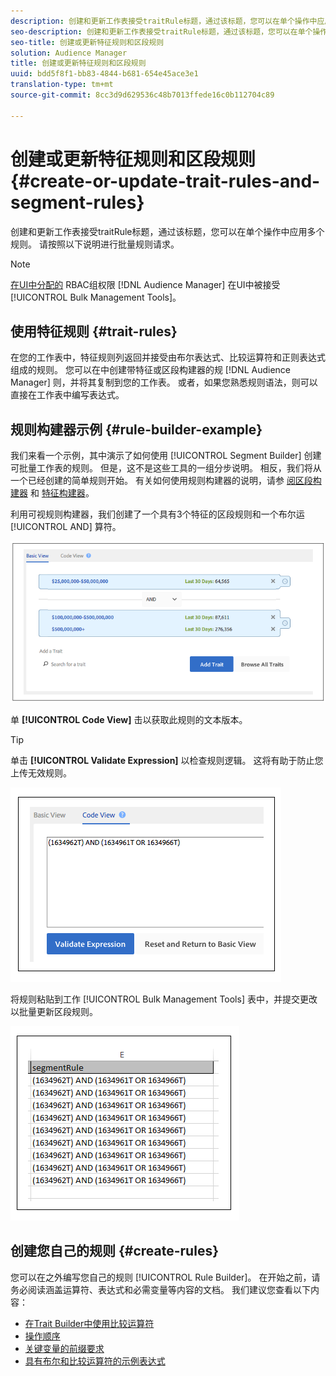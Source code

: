 ```yaml
---
description: 创建和更新工作表接受traitRule标题，通过该标题，您可以在单个操作中应用多个规则。 请按照以下说明进行批量规则请求。
seo-description: 创建和更新工作表接受traitRule标题，通过该标题，您可以在单个操作中应用多个规则。 请按照以下说明进行批量规则请求。
seo-title: 创建或更新特征规则和区段规则
solution: Audience Manager
title: 创建或更新特征规则和区段规则
uuid: bdd5f8f1-bb83-4844-b681-654e45ace3e1
translation-type: tm+mt
source-git-commit: 8cc3d9d629536c48b7013ffede16c0b112704c89

---
```



# 创建或更新特征规则和区段规则{#create-or-update-trait-rules-and-segment-rules}

创建和更新工作表接受traitRule标题，通过该标题，您可以在单个操作中应用多个规则。 请按照以下说明进行批量规则请求。

<!-- 

<p>c_bulk_rules.xml </p>

 -->

>[!NOTE]
>
>[在UI中分配的](../../features/administration/administration-overview.md) RBAC组权限 [!DNL Audience Manager] 在UI中被接受 [!UICONTROL Bulk Management Tools]。

## 使用特征规则 {#trait-rules}

在您的工作表中，特征规则列返回并接受由布尔表达式、比较运算符和正则表达式组成的规则。 您可以在中创建带特征或区段构建器的规 [!DNL Audience Manager] 则，并将其复制到您的工作表。 或者，如果您熟悉规则语法，则可以直接在工作表中编写表达式。

## 规则构建器示例 {#rule-builder-example}

我们来看一个示例，其中演示了如何使用 [!UICONTROL Segment Builder] 创建可批量工作表的规则。 但是，这不是这些工具的一组分步说明。 相反，我们将从一个已经创建的简单规则开始。 有关如何使用规则构建器的说明，请参 [阅区段构建器](../../features/segments/segment-builder.md) 和 [特征构建器](../../features/traits/about-trait-builder.md)。

利用可视规则构建器，我们创建了一个具有3个特征的区段规则和一个布尔运 [!UICONTROL AND] 算符。

![](assets/visualrule.png)

单 **[!UICONTROL Code View]** 击以获取此规则的文本版本。

>[!TIP]
>
>单击 **[!UICONTROL Validate Expression]** 以检查规则逻辑。 这将有助于防止您上传无效规则。

![](assets/coderule.png)

将规则粘贴到工作 [!UICONTROL Bulk Management Tools] 表中，并提交更改以批量更新区段规则。

![](assets/segmentrule.png)

## 创建您自己的规则 {#create-rules}

您可以在之外编写您自己的规则 [!UICONTROL Rule Builder]。 在开始之前，请务必阅读涵盖运算符、表达式和必需变量等内容的文档。 我们建议您查看以下内容：

* [在Trait Builder中使用比较运算符](../../features/traits/trait-comparison-operators.md)
* [操作顺序](../../features/traits/trait-operator-precedence.md)
* [关键变量的前缀要求](../../features/traits/trait-variable-prefixes.md)
* [具有布尔和比较运算符的示例表达式](../../features/traits/trait-expression-samples.md)

